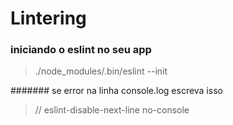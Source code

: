 # Lintering


### iniciando o eslint no seu app
> ./node_modules/.bin/eslint --init

####### se error na linha console.log escreva isso
> // eslint-disable-next-line no-console